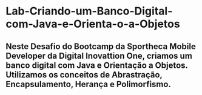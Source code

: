 # Lab-Criando-um-Banco-Digital-com-Java-e-Orienta-o-a-Objetos

## Neste Desafio do Bootcamp da Sportheca Mobile Developer da Digital Inovattion One, criamos um banco digital com Java e Orientação a Objetos. Utilizamos os conceitos de Abrastração, Encapsulamento, Herança e Polimorfismo.

